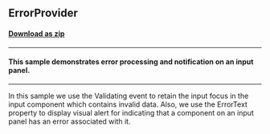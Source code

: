 ## ErrorProvider
#### [Download as zip](https://minhaskamal.github.io/DownGit/#/home?url=https://github.com/GrapeCity/ComponentOne-WinForms-Samples/tree/master/NetFramework\InputPanel\CS\ErrorProvider)
____
#### This sample demonstrates error processing and notification on an input panel.
____
In this sample we use the Validating event to retain the input focus in the input component which contains invalid data. Also, we use the ErrorText property to display visual alert for indicating that a component on an input panel has an error associated with it. 